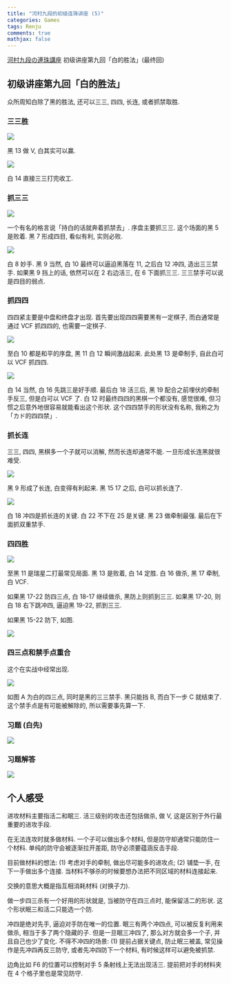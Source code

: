 ```yaml
---
title: "河村九段的初级连珠讲座 (5)"
categories: Games
tags: Renju
comments: true
mathjax: false
---
```


[河村九段の連珠講座](http://www.kyogo.org/contents/kouza.html) 初级讲座第九回「白的胜法」(最终回)

<!-- more -->

## 初级讲座第九回「白的胜法」

众所周知白除了黑的胜法, 还可以三三, 四四, 长连, 或者抓禁取胜.

### 三三胜

![](https://shiina18.github.io/assets/posts/images/20201112233037963_8777.png)

黑 13 做 V, 白其实可以赢.

![](https://shiina18.github.io/assets/posts/images/20201112233148623_4132.png)

白 14 直接三三打完收工.

### 抓三三

![](https://shiina18.github.io/assets/posts/images/20201112233234319_2334.png)

一个有名的格言说「持白的话就奔着抓禁去」. 序盘主要抓三三. 这个场面的黑 5 是败着. 黑 7 形成四目, 看似有利, 实则必败.

![](https://shiina18.github.io/assets/posts/images/20201112233538082_17081.png)

白 8 妙手. 黑 9 当然, 白 10 最终可以逼迫黑落在 11, 之后白 12 冲四, 造出三三禁手. 如果黑 9 挡上的话, 依然可以在 2 右边活三, 在 6 下面抓三三. 三三禁手可以说是四目的弱点.

### 抓四四

四四紧主要是中盘和终盘才出现. 首先要出现四四需要黑有一定棋子, 而白通常是通过 VCF 抓四四的, 也需要一定棋子.

![](https://shiina18.github.io/assets/posts/images/20201112234124779_9153.png)

至白 10 都是和平的序盘, 黑 11 白 12 瞬间激战起来. 此处黑 13 是牵制手, 自此白可以 VCF 抓四四.

![](https://shiina18.github.io/assets/posts/images/20201112234417146_9424.png)

白 14 当然, 白 16 先跳三是好手顺. 最后白 18 活三后, 黑 19 配合之前埋伏的牵制手反三, 但是白可以 VCF 了. 白 12 时最终四四的黑棋一个都没有, 感觉很难, 但习惯之后意外地很容易就能看出这个形状. 这个四四禁手的形状没有名称, 我称之为「カド的四四禁」.

### 抓长连

三三, 四四, 黑棋多一个子就可以消解, 然而长连却通常不能. 一旦形成长连黑就很难受.

![](https://shiina18.github.io/assets/posts/images/20201112235130655_3096.png)

黑 9 形成了长连, 白变得有利起来. 黑 15 17 之后, 白可以抓长连了.

![](https://shiina18.github.io/assets/posts/images/20201112235347969_21010.png)

白 18 冲四是抓长连的关键. 白 22 不下在 25 是关键. 黑 23 做牵制最强. 最后在下面抓双重禁手.

### 四四胜

![](https://shiina18.github.io/assets/posts/images/20201112235815603_6946.png)

至黑 11 是瑞星二打最常见局面. 黑 13 是败着, 白 14 定胜. 白 16 做杀, 黑 17 牵制, 白 VCF. 

如果黑 17-22 防四三点, 白 18-17 继续做杀, 黑防上则抓到三三. 如果黑 17-20, 则白 18 右下跳冲四, 逼迫黑 19-22, 抓到三三. 

如果黑 15-22 防下, 如图.

![](https://shiina18.github.io/assets/posts/images/20201113092443731_19389.png)

### 四三点和禁手点重合

这个在实战中经常出现. 

![](https://shiina18.github.io/assets/posts/images/20201113000836505_938.png)

如图 A 为白的四三点, 同时是黑的三三禁手. 黑只能挡 B, 而白下一步 C 就结束了. 这个禁手点是有可能被解除的, 所以需要事先算一下.

### 习题 (白先)

![](https://shiina18.github.io/assets/posts/images/20201113001031988_217.png)

### 习题解答

![](https://shiina18.github.io/assets/posts/images/20201113001558926_7970.png)

## 个人感受

进攻材料主要指活二和眠三. 活三级别的攻击还包括做杀, 做 V, 这是区别于外行最重要的进攻手段.

在无法连攻时就多做材料. 一个子可以做出多个材料, 但是防守却通常只能防住一个材料. 单纯的防守会被逐渐拉开差距, 防守必须要蕴涵反击手段.

目前做材料的想法: (1) 考虑对手的牵制, 做出尽可能多的进攻点; (2) 铺垫一手, 在下一手做出多个连接. 当材料不够杀的时候要想办法把不同区域的材料连接起来.

交换的意思大概是指互相消耗材料 (对换子力).

做一步四三杀有一个好用的形状就是, 当被防守在四三点时, 能保留活二的形状. 这个形状眠三和活二只能选一个防.

冲四是绝对先手, 逼迫对手防在唯一的位置. 眠三有两个冲四点, 可以被反复利用来做杀, 相当于多了两个隐藏的子. 但是一旦眠三冲四了, 那么对方就会多一个子, 并且自己也少了变化. 不得不冲四的场景: (1) 提前占据关键点, 防止眠三被盖, 常见操作是先冲四再反三防守, 或者先冲四防下一个材料, 有时候这样可以避免被抓禁.

边角比如 F6 的位置可以控制对手 5 条射线上无法出现活三. 提前把对手的材料夹在 4 个格子里也是常见防守.